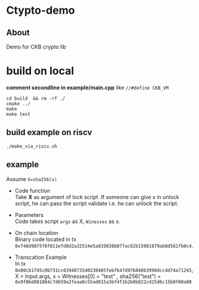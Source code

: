 # Ctypto-demo

## About 
Demo for CKB crypto lib


# build on local

**comment secondline in example/main.cpp**
like `//#define CKB_VM`

```
cd build  && rm -rf ./
cmake ../
make
make test
```

## build example on riscv

```
./make_via_riscv.sh
```

## example

Assume `X=sha256(x)`  

- Code function  
    Take __X__ as argument of lock script .If someone can give x in unlock script, he can pass the script validate i.e. he can unlock the script.

- Parameters   
    Code takes script `args` as X, `Winesses` as x.

- On chain location  
    Binary code located in tx `0x748d98f5f8f811efd8d2a32514e5a819838b07fac82b15981879ab8d561fb0c4`.  

- Transcation Example  
    In tx `0x80cb1f45c0b731cc6394873540230485febf647d97b840b3998dcc4d74a71265`, 
    X = Input.args, x = Witnesses[0] = "test" ,
    sha256("test") = `0x9f86d081884c7d659a2feaa0c55ad015a3bf4f1b2b0b822cd15d6c15b0f00a08`
